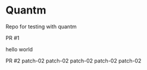 # Quantm

Repo for testing with quantm

PR #1

hello
world

PR #2
patch-02
patch-02
patch-02
patch-02
patch-02
